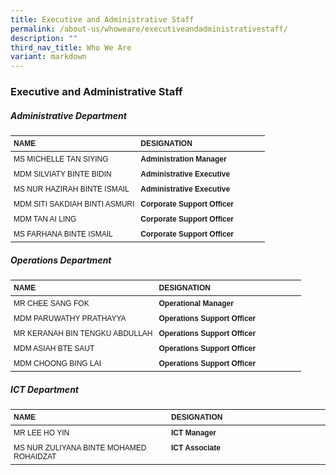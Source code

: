 ```yaml
---
title: Executive and Administrative Staff
permalink: /about-us/whoweare/executiveandadministrativestaff/
description: ""
third_nav_title: Who We Are
variant: markdown
---
```

### **Executive and Administrative Staff**

<style>
  .staff-table {
    font-family: Arial, Helvetica, sans-serif;
    font-size: 12px;
    width: 100%;
    border-collapse: collapse;
  }
  .staff-table th, .staff-table td {
    text-align: left;
    padding: 5px;
    vertical-align: top;
  }
  .staff-table th {
    font-weight: bold;
  }
  .staff-table td:first-child {
    width: 50%;
  }
  .staff-table td:nth-child(2) {
    width: 50%;
  }
</style>

##### 		**Administrative Department**
<table class="staff-table">
	<thead>
  <tr>
    <th>NAME</th>
    <th>DESIGNATION</th>
  </tr>
	</thead>
  <tbody>
		<tr>
    <td>MS MICHELLE TAN SIYING</td>
    <td><strong>Administration Manager</strong></td>
  </tr>
  <tr>
    <td>MDM SILVIATY BINTE BIDIN</td>
    <td><strong>Administrative Executive</strong></td>
  </tr>
  <tr>
    <td>MS NUR HAZIRAH BINTE ISMAIL</td>
    <td><strong>Administrative Executive</strong></td>
  </tr>
  <tr>
    <td>MDM SITI SAKDIAH BINTI ASMURI</td>
    <td><strong>Corporate Support Officer</strong></td>
  </tr>
  <tr>
    <td>MDM TAN AI LING</td>
    <td><strong>Corporate Support Officer</strong></td>
  </tr>
  <tr>
    <td>MS FARHANA BINTE ISMAIL</td>
    <td><strong>Corporate Support Officer</strong></td>
  </tr>
</tbody></table>

		
##### **Operations Department**
<table class="staff-table">
	<thead>
  <tr>
    <th>NAME</th>
    <th>DESIGNATION</th>
  </tr>
	</thead>
  <tbody><tr>
    <td>MR CHEE SANG FOK</td>
    <td><strong>Operational Manager</strong></td>
  </tr>
  <tr>
    <td>MDM PARUWATHY PRATHAYYA</td>
    <td><strong>Operations Support Officer</strong></td>
  </tr>
  <tr>
    <td>MR KERANAH BIN TENGKU ABDULLAH</td>
    <td><strong>Operations Support Officer</strong></td>
  </tr>
  <tr>
    <td>MDM ASIAH BTE SAUT</td>
    <td><strong>Operations Support Officer</strong></td>
  </tr>
  <tr>
    <td>MDM CHOONG BING LAI</td>
    <td><strong>Operations Support Officer</strong></td>
  </tr>
</tbody></table>
		
##### **ICT Department**
<table class="staff-table">
	<thead>
  <tr>
    <th>NAME</th>
    <th>DESIGNATION</th>
  </tr>
	</thead>
  <tbody><tr>
    <td>MR LEE HO YIN</td>
    <td><strong>ICT Manager</strong></td>
  </tr>
	<tr>
    <td>MS NUR ZULIYANA BINTE MOHAMED ROHAIDZAT</td>
    <td><strong>ICT Associate</strong></td>
  </tr>
</tbody></table>